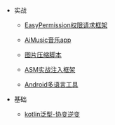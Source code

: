 * 实战

    * [EasyPermission权限请求框架](/android/easypermission.md)

    * [AiMusic音乐app](/android/aimusic.md)

    * [图片压缩脚本](/android/tinypng_plugin.md)
    
    * [ASM实战注入框架](/android/injectservice.md)

    * [Android多语言工具](/android/multi_language.md)

* 基础

    * [kotlin泛型-协变逆变](/android/generisc.md)

    

<!-- * 开源框架

    * [Retrofit](/android/opensource/retrofit.md)

    * [LiveData](/android/opensource/livedata.md)
 -->
